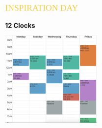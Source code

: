 <span style="color: #f2cf4a; font-family: Babas; font-size: 2em;">INSPIRATION DAY</span>

## 12 Clocks

<img src="schedule.png" alt="Drawing" style="width: 300px;"/>
